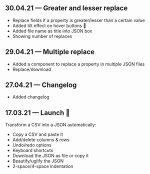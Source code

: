 ## 30.04.21 — Greater and lesser replace

* Replace fields if a property is greater/lesser than a certain value
* Added tilt effect on hover buttons 💅
* Added file name as title into JSON box 
* Showing number of replaces

## 29.04.21 — Multiple replace

* Added a component to replace a property in multiple JSON files
* Replace/download

## 27.04.21 — Changelog

* Added changelog

## 17.03.21 — Launch 🚀

Transform a CSV into a JSON automatically:

* Copy a CSV and paste it
* Add/delete columns & rows
* Undo/redo options
* Keyboard shortcuts
* Download the JSON as file or copy it
* Beautify/uglify the JSON
* 2-space/4-space indentation